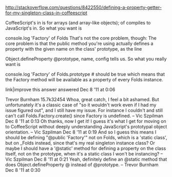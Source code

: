 <http://stackoverflow.com/questions/8422550/defining-a-property-getter-for-my-singleton-class-in-coffeescript>

CoffeeScript's in is for arrays (and array-like objects); of compiles to JavaScript's in. So what you want is

console.log 'Factory' of Folds
That's not the core problem, though: The core problem is that the public method you're using actually defines a property with the given name on the class' prototype, as the line

Object.defineProperty @prototype, name, config
tells us. So what you really want is

console.log 'Factory' of Folds.prototype  # should be true
which means that the Factory method will be available as a property of every Folds instance.

link|improve this answer
answered Dec 8 '11 at 0:06

Trevor Burnham
15.7k32454
Whoa, great catch, I feel a bit ashamed. But unfortunately it's a classic case of "so it wouldn't work even if I had my issue figured out", and I still have my issue. For instance I couldn't and still can't call Folds.Factory.create() since Factory is undefined. – Vic Szpilman Dec 8 '11 at 0:13
Oh thanks, now I get it! I guess it's what I get for moving on to CoffeeScript without deeply understanding JavaScript's prototypal object orientation. – Vic Szpilman Dec 8 '11 at 0:19
And so I guess this means I should be defining "@public 'Factory'" not on Folds, which is a 'static class', but on _Folds instead, since that's my real singleton instance class? Or maybe I should have a '@static' method for defining a property on the class itself, not on the prototype, when it's a static class I won't be instancing? – Vic Szpilman Dec 8 '11 at 0:21
Yeah, definitely define an @static method that does Object.defineProperty @ instead of @prototype. – Trevor Burnham Dec 8 '11 at 0:30